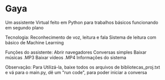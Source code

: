 # Gaya
Um assistente Virtual feito em Python para trabalhos básicos funcionando em segundo plano

Tecnologia:
    Reconhecimento de voz, leitura e fala
    Sistema de leitura com básico de Machine Learning

Funções do assistente:
    Abrir navegadores
    Conversas simples
    Baixar músicas .MP3
    Baixar vídeos .MP4
    Informações do sistema


Observação:
    Para Utilizá-la, baixe todos os arquivos de bibliotecas_proj.txt e vá para o main.py, dê um "run code", para poder iniciar a conversa
